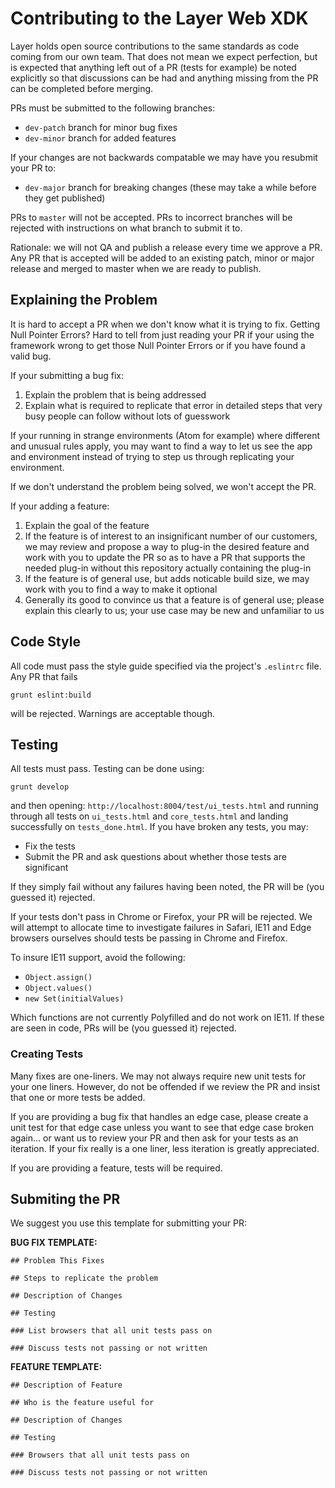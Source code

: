 # Contributing to the Layer Web XDK

Layer holds open source contributions to the same standards as code coming from our own team.  That does not mean we expect perfection, but is expected that anything left out of a PR (tests for example) be noted explicitly so that discussions can be had and anything missing from the PR can be completed before merging.

PRs must be submitted to the following branches:

* `dev-patch` branch for minor bug fixes
* `dev-minor` branch for added features

If your changes are not backwards compatable we may have you resubmit your PR to:

* `dev-major` branch for breaking changes (these may take a while before they get published)

PRs to `master` will not be accepted. PRs to incorrect branches will be rejected with instructions on what branch to submit it to.

Rationale: we will not QA and publish a release every time we approve a PR.  Any PR that is accepted
will be added to an existing patch, minor or major release and merged to master when we are ready to publish.

## Explaining the Problem

It is hard to accept a PR when we don't know what it is trying to fix. Getting Null Pointer Errors? Hard to tell from just reading your PR if your using the framework wrong to get those Null Pointer Errors or if you have found a valid bug.

If your submitting a bug fix:

1. Explain the problem that is being addressed
2. Explain what is required to replicate that error in detailed steps that very busy people can follow without lots of guesswork

If your running in strange environments (Atom for example) where different and unusual rules apply, you may want to find a way to let us see the app and environment instead of trying to step us through replicating your environment.

If we don't understand the problem being solved, we won't accept the PR.

If your adding a feature:

1. Explain the goal of the feature
2. If the feature is of interest to an insignificant number of our customers, we may review and propose a way to plug-in the desired feature and work with you to
update the PR so as to have a PR that supports the needed plug-in without this repository actually containing the plug-in
3. If the feature is of general use, but adds noticable build size, we may work with you to find a way to make it optional
4. Generally its good to convince us that a feature is of general use; please explain this clearly to us; your use case may be new and unfamiliar to us

## Code Style

All code must pass the style guide specified via the project's `.eslintrc` file.  Any PR that fails

```
grunt eslint:build
```

will be rejected.  Warnings are acceptable though.

## Testing

All tests must pass. Testing can be done using:

```
grunt develop
```

and then opening: `http://localhost:8004/test/ui_tests.html` and running through all tests on `ui_tests.html` and `core_tests.html` and landing successfully on `tests_done.html`.  If you have broken any tests, you may:

* Fix the tests
* Submit the PR and ask questions about whether those tests are significant

If they simply fail without any failures having been noted, the PR will be (you guessed it) rejected.

If your tests don't pass in Chrome or Firefox, your PR will be rejected. We will attempt to allocate time to investigate failures in Safari, IE11 and Edge browsers ourselves should tests be passing in Chrome and Firefox.

To insure IE11 support, avoid the following:

* `Object.assign()`
* `Object.values()`
* `new Set(initialValues)`

Which functions are not currently Polyfilled and do not work on IE11.  If these are seen in code, PRs will be (you guessed it) rejected.

### Creating Tests

Many fixes are one-liners. We may not always require new unit tests for your one liners.  However, do not be offended if we review the PR and insist that one or more tests be added.

If you are providing a bug fix that handles an edge case, please create a unit test for that edge case unless you want to see that edge case broken again... or want us to review your PR and then ask for your tests as an iteration. If your fix really is a one liner, less iteration is greatly appreciated.

If you are providing a feature, tests will be required.

## Submiting the PR

We suggest you use this template for submitting your PR:


**BUG FIX TEMPLATE:**

```
## Problem This Fixes

## Steps to replicate the problem

## Description of Changes

## Testing

### List browsers that all unit tests pass on

### Discuss tests not passing or not written
```

**FEATURE TEMPLATE:**

```
## Description of Feature

## Who is the feature useful for

## Description of Changes

## Testing

### Browsers that all unit tests pass on

### Discuss tests not passing or not written

```